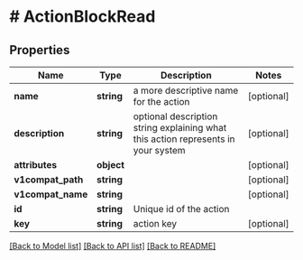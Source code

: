 # # ActionBlockRead

## Properties

Name | Type | Description | Notes
------------ | ------------- | ------------- | -------------
**name** | **string** | a more descriptive name for the action | [optional]
**description** | **string** | optional description string explaining what this action represents in your system | [optional]
**attributes** | **object** |  | [optional]
**v1compat_path** | **string** |  | [optional]
**v1compat_name** | **string** |  | [optional]
**id** | **string** | Unique id of the action |
**key** | **string** | action key | [optional]

[[Back to Model list]](../../README.md#models) [[Back to API list]](../../README.md#endpoints) [[Back to README]](../../README.md)
